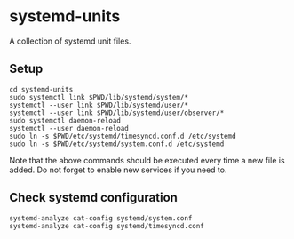 # systemd-units
A collection of systemd unit files.

## Setup
```shell
cd systemd-units
sudo systemctl link $PWD/lib/systemd/system/*
systemctl --user link $PWD/lib/systemd/user/*
systemctl --user link $PWD/lib/systemd/user/observer/*
sudo systemctl daemon-reload
systemctl --user daemon-reload
sudo ln -s $PWD/etc/systemd/timesyncd.conf.d /etc/systemd
sudo ln -s $PWD/etc/systemd/system.conf.d /etc/systemd
```

Note that the above commands should be executed every time a new file is added. Do not forget to enable new services if you need to.

## Check systemd configuration
```shell
systemd-analyze cat-config systemd/system.conf
systemd-analyze cat-config systemd/timesyncd.conf
```
